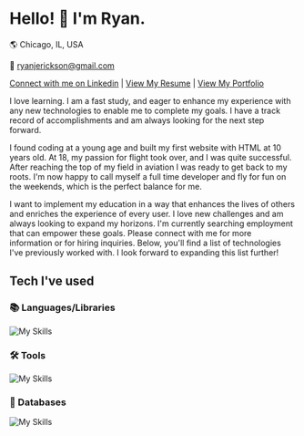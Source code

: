 # Hello! 👋 I'm Ryan.

🌎 Chicago, IL, USA

📧 ryanjerickson@gmail.com

[Connect with me on Linkedin](https://www.linkedin.com/in/ryan-erickson-dev/) | [View My Resume](https://ryanerickson.netlify.app/RyanEricksonResume.pdf) | [View My Portfolio](https://ryanerickson.netlify.app/)

I love learning. I am a fast study, and eager to enhance my experience with any new technologies to enable me to complete my goals. I have a track record of accomplishments and am always looking for the next step forward.

I found coding at a young age and built my first website with HTML at 10 years old. At 18, my passion for flight took over, and I was quite successful. After reaching the top of my field in aviation I was ready to get back to my roots. I'm now happy to call myself a full time developer and fly for fun on the weekends, which is the perfect balance for me.

I want to implement my education in a way that enhances the lives of others and enriches the experience of every user. I love new challenges and am always looking to expand my horizons. I'm currently searching employment that can empower these goals. Please connect with me for more information or for hiring inquiries. Below, you'll find a list of technologies I've previously worked with. I look forward to expanding this list further!


## Tech I've used
### 📚 Languages/Libraries
![My Skills](https://skillicons.dev/icons?i=js,react,redux,html,css,py,nodejs,flask,express)
### 🛠 Tools
![My Skills](https://skillicons.dev/icons?i=github,postman,netlify,vscode)
### 💾 Databases
![My Skills](https://skillicons.dev/icons?i=sqlite,postgres,graphql)

